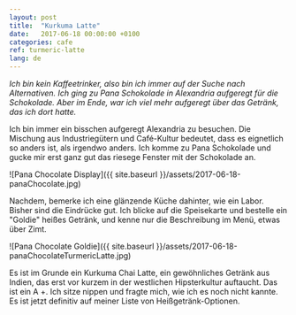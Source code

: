 ```yaml
---
layout: post
title:  "Kurkuma Latte"
date:   2017-06-18 00:00:00 +0100
categories: cafe
ref: turmeric-latte
lang: de
---
```


*Ich bin kein Kaffeetrinker, also bin ich immer auf der Suche nach Alternativen. Ich ging zu Pana Schokolade in Alexandria aufgeregt für die Schokolade. Aber im Ende, war ich viel mehr aufgeregt über das Getränk, das ich dort hatte.*

Ich bin immer ein bisschen aufgeregt Alexandria zu besuchen. Die Mischung aus Industriegütern und Café-Kultur bedeutet, dass es eignetlich so anders ist, als irgendwo anders. Ich komme zu Pana Schokolade und gucke mir erst ganz gut das riesege Fenster mit der Schokolade an.

![Pana Chocolate Display]({{ site.baseurl }}/assets/2017-06-18-panaChocolate.jpg)

Nachdem, bemerke ich eine glänzende Küche dahinter, wie ein Labor. Bisher sind die Eindrücke gut. Ich blicke auf die Speisekarte und bestelle ein "Goldie" heißes Getränk, und kenne nur die Beschreibung im Menü, etwas über Zimt.

![Pana Chocolate Goldie]({{ site.baseurl }}/assets/2017-06-18-panaChocolateTurmericLatte.jpg)

Es ist im Grunde ein Kurkuma Chai Latte, ein gewöhnliches Getränk aus Indien, das erst vor kurzem in der westlichen Hipsterkultur auftaucht. Das ist ein A +. Ich sitze nippen und fragte mich, wie ich es noch nicht kannte. Es ist jetzt definitiv auf meiner Liste von Heißgetränk-Optionen.


